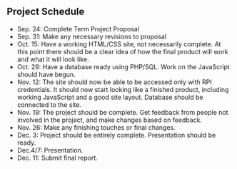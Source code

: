 ## Project Schedule

* Sep. 24: Complete Term Project Proposal
* Sep. 31: Make any necessary revisions to proposal
* Oct. 15: Have a working HTML/CSS site, not necessarily complete. At this point there should be a clear idea of how the final product will work and what it will look like.
* Oct. 29: Have a database ready using PHP/SQL. Work on the JavaScript should have begun.
* Nov. 12: The site should now be able to be accessed only with RPI credentials. It should now start looking like a finished product, including working JavaScript and a good site layout. Database should be connected to the site.
* Nov. 19: The project should be complete. Get feedback from people not involved in the project, and make changes based on feedback. 
* Nov. 26: Make any finishing touches or final changes.
* Dec. 3: Project should be entirely complete. Presentation should be ready.
* Dec.4/7: Presentation.
* Dec. 11: Submit final report.
